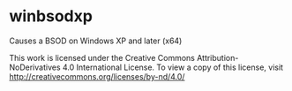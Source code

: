 # winbsodxp
Causes a BSOD on Windows XP and later (x64)

This work is licensed under the Creative Commons Attribution-NoDerivatives 4.0 International License.
To view a copy of this license, visit http://creativecommons.org/licenses/by-nd/4.0/
